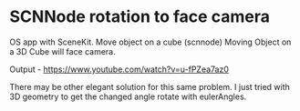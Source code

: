 # SCNNode rotation to face camera 

OS app with SceneKit.
Move object on a cube (scnnode) 
Moving Object on a 3D Cube will face camera.

Output - https://www.youtube.com/watch?v=u-fPZea7az0

There may be other elegant solution for this same problem. 
I just tried with 3D geometry to get the changed angle rotate with eulerAngles.
